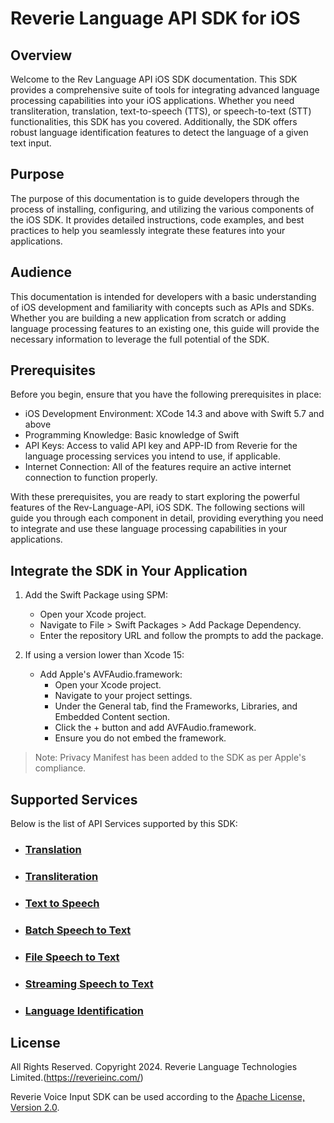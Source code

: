 # Reverie Language API SDK for iOS
## Overview
Welcome to the Rev Language API iOS SDK documentation. This SDK provides a comprehensive suite of tools for integrating advanced language processing capabilities into your iOS applications. Whether you need transliteration, translation, text-to-speech (TTS), or speech-to-text (STT) functionalities, this SDK has you covered. Additionally, the SDK offers robust language identification features to detect the language of a given text input.
## Purpose
The purpose of this documentation is to guide developers through the process of installing, configuring, and utilizing the various components of the iOS SDK. It provides detailed instructions, code examples, and best practices to help you seamlessly integrate these features into your applications.
## Audience
This documentation is intended for developers with a basic understanding of iOS development and familiarity with concepts such as APIs and SDKs. Whether you are building a new application from scratch or adding language processing features to an existing one, this guide will provide the necessary information to leverage the full potential of the SDK.
## Prerequisites
Before you begin, ensure that you have the following prerequisites in place:

- iOS Development Environment: XCode 14.3 and above with Swift 5.7 and above
- Programming Knowledge: Basic knowledge of Swift
- API Keys: Access to valid API key and APP-ID from Reverie for the language processing services you intend to use, if applicable.
- Internet Connection: All of the features require an active internet connection to function properly.

With these prerequisites, you are ready to start exploring the powerful features of the Rev-Language-API, iOS SDK. The following sections will guide you through each component in detail, providing everything you need to integrate and use these language processing capabilities in your applications.

## Integrate the SDK in Your Application


1. Add the Swift Package using SPM:

    - Open your Xcode project.
    - Navigate to File > Swift Packages > Add Package Dependency.
    - Enter the repository URL and follow the prompts to add the package.
2. If using a version lower than Xcode 15:

    - Add Apple's AVFAudio.framework:
      - Open your Xcode project.
      - Navigate to your project settings.
      - Under the General tab, find the Frameworks, Libraries, and Embedded Content section.
      - Click the + button and add AVFAudio.framework.
      - Ensure you do not embed the framework.

> Note: Privacy Manifest has been added to the SDK as per Apple's compliance.

## Supported Services
Below is the list of API Services supported by this SDK:

- ### [Translation](Docs/Translation.md)

- ### [Transliteration](https://github.com/reverieinc/reverie-language-api-sdk-ios/blob/main/Docs/Transliteration.md)

- ### [Text to Speech](https://github.com/reverieinc/reverie-language-api-sdk-ios/blob/main/Docs/Text%20To%20Speech.md)

- ### [Batch Speech to Text](https://github.com/reverieinc/reverie-language-api-sdk-ios/blob/main/Docs/Speech%20to%20Text%20%7C%20Batch.md)

- ### [File Speech to Text](https://github.com/reverieinc/reverie-language-api-sdk-ios/blob/main/Docs/Speech%20to%20Text%7CFile.md)

- ### [Streaming Speech to Text](https://github.com/reverieinc/reverie-language-api-sdk-ios/blob/main/Docs/Speech%20To%20Text%20%7CStreaming.md)

- ### [Language Identification](https://github.com/reverieinc/reverie-language-api-sdk-ios/blob/main/Docs/Language%20Identification.md)

License
-------
All Rights Reserved. Copyright 2024. Reverie Language Technologies Limited.(https://reverieinc.com/)

Reverie Voice Input SDK can be used according to the [Apache License, Version 2.0](LICENSE).
